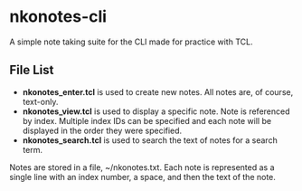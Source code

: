 # nkonotes-cli
A simple note taking suite for the CLI made for practice with TCL.

## File List
- **nkonotes_enter.tcl** is used to create new notes. All notes are, of course, text-only.
- **nkonotes_view.tcl** is used to display a specific note. Note is referenced by index. Multiple index IDs can be specified and each note will be displayed in the order they were specified.
- **nkonotes_search.tcl** is used to search the text of notes for a search term.

Notes are stored in a file, ~/nkonotes.txt. Each note is represented as a single line with an index number, a space, and then the text of the note.

